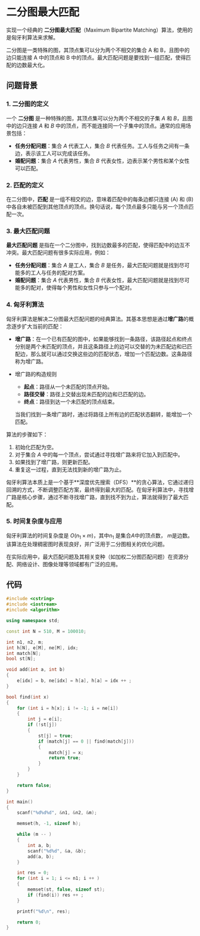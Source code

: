 # 二分图最大匹配

实现一个经典的 **二分图最大匹配**（Maximum Bipartite Matching）算法，使用的是匈牙利算法来求解。

二分图是一类特殊的图，其顶点集可以分为两个不相交的集合 A 和 B，且图中的边只能连接 A 中的顶点和 B 中的顶点。最大匹配问题是要找到一组匹配，使得匹配的边数最大化。

## 问题背景

### 1. **二分图的定义**

一个 **二分图** 是一种特殊的图，其顶点集可以分为两个不相交的子集 $A$ 和 $B$，且图中的边只连接 $A$ 和 $B$ 中的顶点，而不能连接同一个子集中的顶点。通常的应用场景包括：

- **任务分配问题**：集合 $A$ 代表工人，集合 $B$ 代表任务。工人与任务之间有一条边，表示该工人可以完成该任务。
- **婚配问题**：集合 $A$ 代表男性，集合 $B$ 代表女性，边表示某个男性和某个女性可以匹配。

### 2. **匹配的定义**
在二分图中，**匹配** 是一组不相交的边，意味着匹配中的每条边都只连接 \(A\) 和 \(B\) 中各自未被匹配到其他顶点的顶点。换句话说，每个顶点最多只能与另一个顶点匹配一次。

### 3. **最大匹配问题**

**最大匹配问题** 是指在一个二分图中，找到边数最多的匹配，使得匹配中的边互不冲突。最大匹配问题有很多实际应用，例如：

- **任务分配问题**：集合 $A$ 是工人，集合 $B$ 是任务，最大匹配问题就是找到尽可能多的工人与任务的配对方案。
- **婚配问题**：集合 $A$ 代表男性，集合 $B$ 代表女性，最大匹配问题就是找到尽可能多的配对，使得每个男性和女性只参与一个配对。

### 4. **匈牙利算法**
匈牙利算法是解决二分图最大匹配问题的经典算法。其基本思想是通过**增广路**的概念逐步扩大当前的匹配：

- **增广路**：在一个已有匹配的图中，如果能够找到一条路径，该路径起点和终点分别是两个未匹配的顶点，并且这条路径上的边可以交替的为未匹配边和已匹配边，那么就可以通过交换这些边的匹配状态，增加一个匹配边数。这条路径称为增广路。

- 增广路的构造规则

  - **起点**：路径从一个未匹配的顶点开始。
  - **路径交替**：路径上交替出现未匹配的边和已匹配的边。
  - **终点**：路径到达一个未匹配的顶点结束。

  当我们找到一条增广路时，通过将路径上所有边的匹配状态翻转，能增加一个匹配。

算法的步骤如下：

1. 初始化匹配为空。
2. 对于集合 $A$ 中的每一个顶点，尝试通过寻找增广路来将它加入到匹配中。
3. 如果找到了增广路，则更新匹配。
4. 重复这一过程，直到无法找到新的增广路为止。

匈牙利算法本质上是一个基于**深度优先搜索（DFS）**的贪心算法，它通过递归回溯的方式，不断调整匹配方案，最终得到最大的匹配。在匈牙利算法中，寻找增广路是核心步骤，通过不断寻找增广路，直到找不到为止，算法就得到了最大匹配。

### 5. **时间复杂度与应用**
匈牙利算法的时间复杂度是 $O(n_1 \times m)$，其中$n_1$ 是集合$A$中的顶点数， $m$是边数。该算法在处理稠密图时表现良好，并广泛用于二分图相关的优化问题。

在实际应用中，最大匹配问题及其相关变种（如加权二分图匹配问题）在资源分配、网络设计、图像处理等领域都有广泛的应用。

## 代码

```c++
#include <cstring>
#include <iostream>
#include <algorithm>

using namespace std;

const int N = 510, M = 100010;

int n1, n2, m;
int h[N], e[M], ne[M], idx;
int match[N];
bool st[N];

void add(int a, int b)
{
    e[idx] = b, ne[idx] = h[a], h[a] = idx ++ ;
}

bool find(int x)
{
    for (int i = h[x]; i != -1; i = ne[i])
    {
        int j = e[i];
        if (!st[j])
        {
            st[j] = true;
            if (match[j] == 0 || find(match[j]))
            {
                match[j] = x;
                return true;
            }
        }
    }

    return false;
}

int main()
{
    scanf("%d%d%d", &n1, &n2, &m);

    memset(h, -1, sizeof h);

    while (m -- )
    {
        int a, b;
        scanf("%d%d", &a, &b);
        add(a, b);
    }

    int res = 0;
    for (int i = 1; i <= n1; i ++ )
    {
        memset(st, false, sizeof st);
        if (find(i)) res ++ ;
    }

    printf("%d\n", res);

    return 0;
}

```

